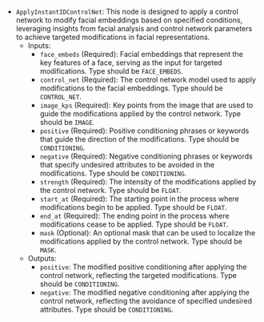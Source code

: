 - `ApplyInstantIDControlNet`: This node is designed to apply a control network to modify facial embeddings based on specified conditions, leveraging insights from facial analysis and control network parameters to achieve targeted modifications in facial representations.
    - Inputs:
        - `face_embeds` (Required): Facial embeddings that represent the key features of a face, serving as the input for targeted modifications. Type should be `FACE_EMBEDS`.
        - `control_net` (Required): The control network model used to apply modifications to the facial embeddings. Type should be `CONTROL_NET`.
        - `image_kps` (Required): Key points from the image that are used to guide the modifications applied by the control network. Type should be `IMAGE`.
        - `positive` (Required): Positive conditioning phrases or keywords that guide the direction of the modifications. Type should be `CONDITIONING`.
        - `negative` (Required): Negative conditioning phrases or keywords that specify undesired attributes to be avoided in the modifications. Type should be `CONDITIONING`.
        - `strength` (Required): The intensity of the modifications applied by the control network. Type should be `FLOAT`.
        - `start_at` (Required): The starting point in the process where modifications begin to be applied. Type should be `FLOAT`.
        - `end_at` (Required): The ending point in the process where modifications cease to be applied. Type should be `FLOAT`.
        - `mask` (Optional): An optional mask that can be used to localize the modifications applied by the control network. Type should be `MASK`.
    - Outputs:
        - `positive`: The modified positive conditioning after applying the control network, reflecting the targeted modifications. Type should be `CONDITIONING`.
        - `negative`: The modified negative conditioning after applying the control network, reflecting the avoidance of specified undesired attributes. Type should be `CONDITIONING`.
